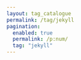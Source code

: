 ```yaml
---
layout: tag_catalogue
permalink: /tag/jekyll
pagination:
  enabled: true
  permalink: /p:num/
  tag: "jekyll"
---
```

